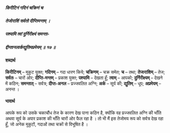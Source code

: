 ##### किरीटिनं गदिनं चक्रिणं च
##### तेजोराशिं सर्वतो दीप्तिमन्तम् ।
##### पश्यामि त्वां दुर्निरीक्ष्यं समन्ता-
##### द्दीप्तानलार्कद्युतिमप्रमेयम् ॥ १७ ॥

#### शब्दार्थ

**किरीटिनम्** – मुकुट युक्त; **गदिनम्** – गदा धारण किये; **चक्रिणम्** – चक्र समेत; **च** – तथा; **तेजःराशिम्** – तेज; **सर्वतः** – चारों ओर; **दीप्ति-मन्तम्** – प्रकाश युक्त; **पश्यामि** – देखता हूँ; **त्वाम्** – आपको; **दुर्निरीक्ष्यम्** – देखने में कठिन; **समन्तात्** – सर्वत्र; **दीप्त-अनल** – प्रज्जवलित अग्नि; **अर्क** – सूर्य की; **द्युतिम्** – धूप; **अप्रमेयम्** – अनन्त ।

#### भावार्थ

आपके रूप को उसके चकाचौंध तेज के कारण देख पाना कठिन है, क्योंकि वह प्रज्जवलित अग्नि की भाँति अथवा सूर्य के अपार प्रकाश की भाँति चारों ओर फैल रहा है । तो भी मैं इस तेजोमय रूप को सर्वत्र देख रहा हूँ, जो अनेक मुकुटों, गदाओं तथा चक्रों से विभूषित है ।